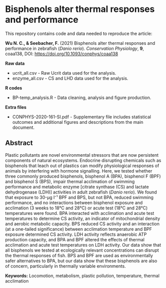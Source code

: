 # Bisphenols alter thermal responses and performance 

This repository contains code and data needed to reproduce the article:

**Wu N. C., & Seebacher, F.** (2021) Bisphenols alter thermal responses and performance in zebrafish (*Danio rerio*). *Conservation Physiology*, **9**, coaa138, DOI: https://doi.org/10.1093/conphys/coaa138

**Raw data**
- ucrit_all.csv - Raw Ucrit data used for the analysis.
- enzyme_all.csv - CS and LHD data used for the analysis.

**R codes**
- BP-temp_analysis.R - Data cleaning, analysis and figure production.

**Extra files**
- CONPHYS-2020-161-SI.pdf - Supplementary file includes statistical outcomes and additional figures and descriptions from the main document.

## Abstract
Plastic pollutants are novel environmental stressors that are now persistent components of natural ecosystems. Endocrine disrupting chemicals such as bisphenols that leach out of plastics can modify physiological responses of animals by interfering with hormone signalling. Here, we tested whether three commonly produced bisphenols, bisphenol A (BPA), bisphenol F (BPF) and bisphenol S (BPS), impair thermal acclimation of swimming performance and metabolic enzyme [citrate synthase (CS) and lactate dehydrogenase (LDH)] activities in adult zebrafish (*Danio rerio*). We found that exposure to 30-μg l⁻¹ BPF and BPS, but not BPA, reduced swimming performance, and no interactions between bisphenol exposure and acclimation (3 weeks to 18°C and 28°C) or acute test (18°C and 28°C) temperatures were found. BPA interacted with acclimation and acute test temperatures to determine CS activity, an indicator of mitochondrial density and aerobic metabolic capacity. BPS reduced CS activity and an interaction (at a one-tailed significance) between acclimation temperature and BPF exposure determined CS activity. LDH activity reflects anaerobic ATP production capacity, and BPA and BPF altered the effects of thermal acclimation and acute test temperatures on LDH activity. Our data show that all bisphenols we tested at ecologically relevant concentrations can disrupt the thermal responses of fish. BPS and BPF are used as environmentally safer alternatives to BPA, but our data show that these bisphenols are also of concern, particularly in thermally variable environments.

**Keywords:** Locomotion, metabolism, plastic pollution, temperature, thermal acclimation
